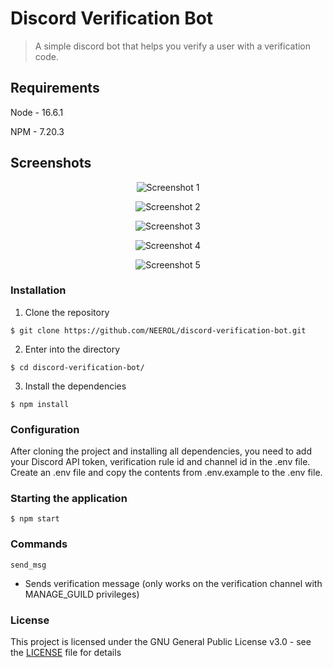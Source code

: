 # Discord Verification Bot

> A simple discord bot that helps you verify a user with a verification code.

## Requirements

Node - 16.6.1

NPM - 7.20.3

## Screenshots

<p align="center">
    <img src="https://i.imgur.com/spIKyXj.png" alt="Screenshot 1">
</p>

<p align="center">
    <img src="https://i.imgur.com/ceVU9LS.png" alt="Screenshot 2">
</p>

<p align="center">
    <img src="https://i.imgur.com/A6QAix0.png" alt="Screenshot 3">
</p>

<p align="center">
    <img src="https://i.imgur.com/G3YM6al.png" alt="Screenshot 4">
</p>

<p align="center">
    <img src="https://i.imgur.com/6wjmYz9.png" alt="Screenshot 5">
</p>

### Installation

1. Clone the repository

```shell
$ git clone https://github.com/NEEROL/discord-verification-bot.git
```

2. Enter into the directory

```shell
$ cd discord-verification-bot/
```

3. Install the dependencies

```shell
$ npm install
```

### Configuration

After cloning the project and installing all dependencies, you need to add your Discord API token, verification rule id and channel id in the .env file.
Create an .env file and copy the contents from .env.example to the .env file.

### Starting the application

```shell
$ npm start
```

### Commands

`send_msg`

-   Sends verification message (only works on the verification channel with MANAGE_GUILD privileges)

### License

This project is licensed under the GNU General Public License v3.0 - see the [LICENSE](https://github.com/NEEROL/discord-verification-bot/blob/main/LICENSE) file for details
